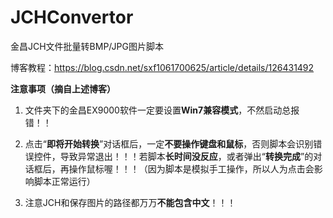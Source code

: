 # JCHConvertor
金昌JCH文件批量转BMP/JPG图片脚本

博客教程：https://blog.csdn.net/sxf1061700625/article/details/126431492

**注意事项（摘自上述博客）**  
1. 文件夹下的金昌EX9000软件一定要设置**Win7兼容模式**，不然启动总报错！！  

2. 点击“**即将开始转换**”对话框后，一定**不要操作键盘和鼠标**，否则脚本会识别错误控件，导致异常退出！！！若脚本**长时间没反应**，或者弹出“**转换完成**”的对话框后，再操作鼠标喔！！！（因为脚本是模拟手工操作，所以人为点击会影响脚本正常运行）  

3. 注意JCH和保存图片的路径都万万**不能包含中文**！！！  

